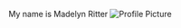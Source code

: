 My name is Madelyn Ritter
![Profile Picture](https://madelynritter.github.io/Madelyns-Blog//images/Profile.heic.jpg)
